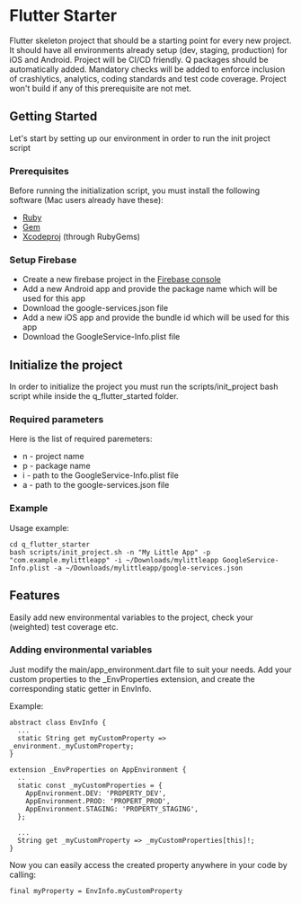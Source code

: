 # Flutter Starter

Flutter skeleton project that should be a starting point for every new project. It should have all environments already setup (dev, staging, production) for iOS and Android. Project will be CI/CD friendly. Q packages should be automatically added. Mandatory checks will be added to enforce inclusion of crashlytics, analytics, coding standards and test code coverage. Project won't build if any of this prerequisite are not met.

## Getting Started

Let's start by setting up our environment in order to run the init project script

### Prerequisites

Before running the initialization script, you must install the following software (Mac users already have these):
* [Ruby](https://www.ruby-lang.org/en/documentation/installation/)
* [Gem](https://rubygems.org/pages/download)
* [Xcodeproj](https://github.com/CocoaPods/Xcodeproj) (through RubyGems)

### Setup Firebase

* Create a new firebase project in the [Firebase console](https://firebase.google.com/)
* Add a new Android app and provide the package name which will be used for this app
* Download the google-services.json file
* Add a new iOS app and provide the bundle id which will be used for this app
* Download the GoogleService-Info.plist file

## Initialize the project

In order to initialize the project you must run the scripts/init_project bash script while inside the q_flutter_started folder.

### Required parameters

Here is the list of required paremeters:

* n - project name
* p - package name 
* i - path to the GoogleService-Info.plist file
* a - path to the google-services.json file

### Example

Usage example:

```
cd q_flutter_starter
bash scripts/init_project.sh -n "My Little App" -p "com.example.mylittleapp" -i ~/Downloads/mylittleapp GoogleService-Info.plist -a ~/Downloads/mylittleapp/google-services.json
```

## Features

Easily add new environmental variables to the project, check your (weighted) test coverage etc.

### Adding environmental variables

Just modify the main/app_environment.dart file to suit your needs. Add your custom properties to the _EnvProperties extension, and create the corresponding static getter in EnvInfo.

Example:

```
abstract class EnvInfo {
  ...
  static String get myCustomProperty => _environment._myCustomProperty;
}

extension _EnvProperties on AppEnvironment {
  ..
  static const _myCustomProperties = {
    AppEnvironment.DEV: 'PROPERTY_DEV',
    AppEnvironment.PROD: 'PROPERT_PROD',
    AppEnvironment.STAGING: 'PROPERTY_STAGING',
  };
  
  ...
  String get _myCustomProperty => _myCustomProperties[this]!;
}

```

Now you can easily access the created property anywhere in your code by calling:

```
final myProperty = EnvInfo.myCustomProperty
```